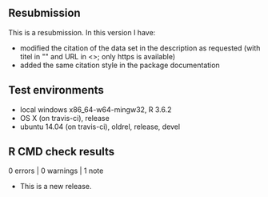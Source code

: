 ## Resubmission
This is a resubmission. In this version I have:
* modified the citation of the data set in the description as requested (with titel in "" and URL in <>; only https is available)
* added the same citation style in the package documentation

## Test environments
* local windows x86_64-w64-mingw32, R 3.6.2
* OS X (on travis-ci), release
* ubuntu 14.04 (on travis-ci), oldrel, release, devel

## R CMD check results

0 errors | 0 warnings | 1 note

* This is a new release.
